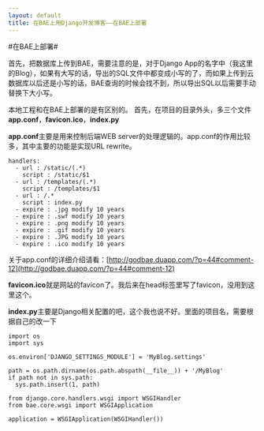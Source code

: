 ```yaml
---
layout: default
title: 在BAE上用Django开发博客——在BAE上部署
---
```

#在BAE上部署#

首先，把数据库上传到BAE，需要注意的是，对于Django App的名字中（我这里的Blog），如果有大写的话，导出的SQL文件中都变成小写的了，而如果上传到云数据库以后还是小写的话，BAE查询的时候会找不到，所以导出SQL以后需要手动替换下大小写。

本地工程和在BAE上部署的是有区别的。
首先，在项目的目录外头，多三个文件**app.conf**，**favicon.ico**，**index.py**

**app.conf**主要是用来控制后端WEB server的处理逻辑的。app.conf的作用比较多，其中主要的功能是实现URL rewrite。

	handlers:
	  - url : /static/(.*)
	    script : /static/$1
	  - url : /templates/(.*)
	    script : /templates/$1
	  - url : /.*
	    script : index.py
	  - expire : .jpg modify 10 years
	  - expire : .swf modify 10 years
	  - expire : .png modify 10 years
	  - expire : .gif modify 10 years
	  - expire : .JPG modify 10 years
	  - expire : .ico modify 10 years

关于app.conf的详细介绍请看：[http://godbae.duapp.com/?p=44#comment-12](http://godbae.duapp.com/?p=44#comment-12)

**favicon.ico**就是网站的favicon了。我后来在head标签里写了favicon，没用到这里这个。

**index.py**主要是Django相关配置的吧，这个我也说不好。里面的项目名，需要根据自己的改一下

	import os
	import sys
	
	os.environ['DJANGO_SETTINGS_MODULE'] = 'MyBlog.settings'
	
	path = os.path.dirname(os.path.abspath(__file__)) + '/MyBlog'
	if path not in sys.path:
	  sys.path.insert(1, path)
	
	from django.core.handlers.wsgi import WSGIHandler
	from bae.core.wsgi import WSGIApplication
	
	application = WSGIApplication(WSGIHandler())
